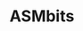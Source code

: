 ---
layout: page
title: ASMbits
description: Assembly language programming exercises (ARM)
img: assets/img/asm.png
importance: 5
category: community
redirect: https://asmbits.01xz.net/wiki/Special:VlgStats/EB9DB98A890D510E
---